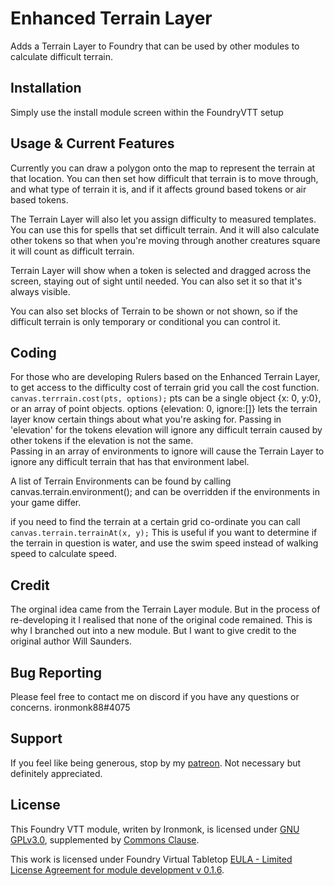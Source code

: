 # Enhanced Terrain Layer
Adds a Terrain Layer to Foundry that can be used by other modules to calculate difficult terrain.

## Installation
Simply use the install module screen within the FoundryVTT setup

## Usage & Current Features
Currently you can draw a polygon onto the map to represent the terrain at that location.  You can then set how difficult that terrain is to move through, and what type of terrain it is, and if it affects ground based tokens or air based tokens.

The Terrain Layer will also let you assign difficulty to measured templates.  You can use this for spells that set difficult terrain.  And it will also calculate other tokens so that when you're moving through another creatures square it will count as difficult terrain.

Terrain Layer will show when a token is selected and dragged across the screen, staying out of sight until needed.  You can also set it so that it's always visible.

You can also set blocks of Terrain to be shown or not shown, so if the difficult terrain is only temporary or conditional you can control it.

## Coding
For those who are developing Rulers based on the Enhanced Terrain Layer, to get access to the difficulty cost of terrain grid you call the cost function.
`canvas.terrrain.cost(pts, options);`
pts can be a single object {x: 0, y:0}, or an array of point objects.
options {elevation: 0, ignore:[]} lets the terrain layer know certain things about what you're asking for.
Passing in 'elevation' for the tokens elevation will ignore any difficult terrain caused by other tokens if the elevation is not the same.  
Passing in an array of environments to ignore will cause the Terrain Layer to ignore any difficult terrain that has that environment label.

A list of Terrain Environments can be found by calling canvas.terrain.environment(); and can be overridden if the environments in your game differ.

if you need to find the terrain at a certain grid co-ordinate you can call `canvas.terrain.terrainAt(x, y);`  This is useful if you want to determine if the terrain in question is water, and use the swim speed instead of walking speed to calculate speed.

## Credit
The orginal idea came from the Terrain Layer module.  But in the process of re-developing it I realised that none of the original code remained.  This is why I branched out into a new module.  But I want to give credit to the original author Will Saunders.

## Bug Reporting
Please feel free to contact me on discord if you have any questions or concerns. ironmonk88#4075

## Support

If you feel like being generous, stop by my <a href="https://www.patreon.com/ironmonk">patreon</a>.  Not necessary but definitely appreciated.

## License
This Foundry VTT module, writen by Ironmonk, is licensed under [GNU GPLv3.0](https://www.gnu.org/licenses/gpl-3.0.en.html), supplemented by [Commons Clause](https://commonsclause.com/).

This work is licensed under Foundry Virtual Tabletop [EULA - Limited License Agreement for module development v 0.1.6](http://foundryvtt.com/pages/license.html).
